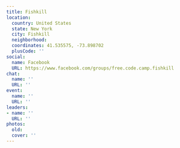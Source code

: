 ```yaml
---
title: Fishkill
location:
  country: United States
  state: New York
  city: Fishkill
  neighborhood: 
  coordinates: 41.535575, -73.898702
  plusCode: ''
social:
  name: Facebook
  URL: https://www.facebook.com/groups/free.code.camp.fishkill
chat:
  name: ''
  URL: ''
event:
  name: ''
  URL: ''
leaders:
- name: ''
  URL: ''
photos:
  old: 
  cover: ''
---
```

